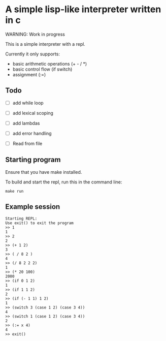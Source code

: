 
# A simple lisp-like interpreter written in c

WARNING: Work in progress

This is a simple interpreter with a repl.

Currently it only supports:
- basic arithmetic operations (+ - / *)
- basic control flow (if switch)
- assignment (:=)


## Todo
- [ ] add while loop
- [ ] add lexical scoping
- [ ] add lambdas
- [ ] add error handling
- [ ] Read from file



## Starting program
Ensure that you have make installed.

To build and start the repl, run this in the command line:

```
make run
```

## Example session
```
Starting REPL:
Use exit() to exit the program
>> 1
1
>> 2
2
>> (+ 1 2)
3
>> ( / 8 2 )
4
>> (/ 8 2 2 2)
1
>> (* 20 100)
2000
>> (if 0 1 2)
1
>> (if 1 1 2)
2
>> (if (- 1 1) 1 2)
1
>> (switch 3 (case 1 2) (case 3 4))
4
>> (switch 1 (case 1 2) (case 3 4))
2
>> (:= x 4)
4
>> exit()
```


